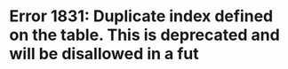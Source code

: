# Error 1831: Duplicate index defined on the table. This is deprecated and will be disallowed in a fut

